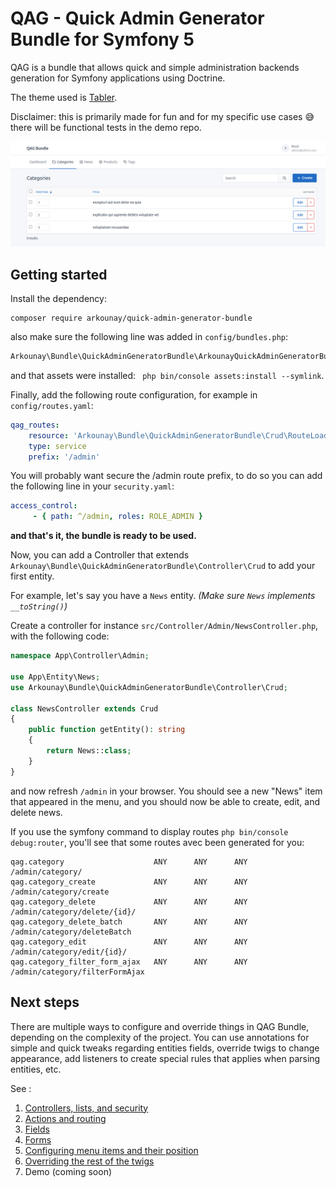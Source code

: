 # QAG - Quick Admin Generator Bundle for Symfony 5

QAG is a bundle that allows quick and simple administration backends generation for Symfony applications using Doctrine.

The theme used is [Tabler](github.com/tabler/tabler).

Disclaimer: this is primarily made for fun and for my specific use cases :sweat_smile: there will be functional tests in the demo repo.

![Quick Admin Generator Preview](https://raw.githubusercontent.com/Arkounay/QuickAdminGeneratorBundle/master/Resources/doc/images/menu-horizontal.png)

## Getting started

Install the dependency:

```
composer require arkounay/quick-admin-generator-bundle
```

also make sure the following line was added in `config/bundles.php`:

```php
Arkounay\Bundle\QuickAdminGeneratorBundle\ArkounayQuickAdminGeneratorBundle::class => ['all' => true],
```

and that assets were installed: ` php bin/console assets:install --symlink`.


Finally, add the following route configuration, for example in `config/routes.yaml`:

```yaml
qag_routes:
    resource: 'Arkounay\Bundle\QuickAdminGeneratorBundle\Crud\RouteLoader'
    type: service
    prefix: '/admin'
```

You will probably want secure the /admin route prefix, to do so you can add the following line in your `security.yaml`:

```yaml
access_control:
     - { path: ^/admin, roles: ROLE_ADMIN }
```

**and that's it, the bundle is ready to be used.**

Now, you can add a Controller that extends `Arkounay\Bundle\QuickAdminGeneratorBundle\Controller\Crud` to add your first entity.

For example, let's say you have a `News` entity.
*(Make sure `News` implements `__toString()`)*

Create a controller for instance `src/Controller/Admin/NewsController.php`, with the following code:

```php
namespace App\Controller\Admin;

use App\Entity\News;
use Arkounay\Bundle\QuickAdminGeneratorBundle\Controller\Crud;

class NewsController extends Crud
{
    public function getEntity(): string
    {
        return News::class;
    }
}
```
    
and now refresh `/admin` in your browser. You should see a new "News" item that appeared in the menu, and you should now be able to create, edit, and delete news.

If you use the symfony command to display routes `php bin/console debug:router`, you'll see that some routes avec been generated for you:
```
qag.category                    ANY      ANY      ANY    /admin/category/                  
qag.category_create             ANY      ANY      ANY    /admin/category/create            
qag.category_delete             ANY      ANY      ANY    /admin/category/delete/{id}/      
qag.category_delete_batch       ANY      ANY      ANY    /admin/category/deleteBatch      
qag.category_edit               ANY      ANY      ANY    /admin/category/edit/{id}/        
qag.category_filter_form_ajax   ANY      ANY      ANY    /admin/category/filterFormAjax
```

## Next steps

There are multiple ways to configure and override things in QAG Bundle, depending on the complexity of the project.
You can use annotations for simple and quick tweaks regarding entities fields, override twigs to change appearance, add listeners to create special rules that applies when parsing entities, etc.

See :
1) [Controllers, lists, and security](Resources/doc/Controllers.md)
2) [Actions and routing](Resources/doc/Actions.md)
3) [Fields](Resources/doc/Fields.md)
4) [Forms](Resources/doc/Forms.md)
5) [Configuring menu items and their position](Resources/doc/Menu.md)
6) [Overriding the rest of the twigs](Resources/doc/Twig.md)
7) Demo (coming soon)